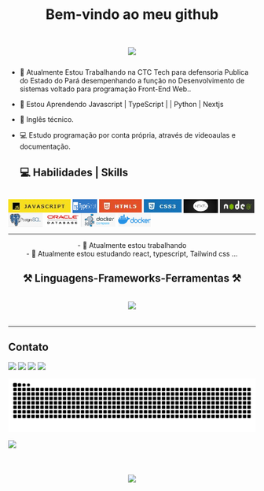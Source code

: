 <h1 align=center> Bem-vindo ao meu github</h1>


<h1 align="center">
<img src="https://readme-typing-svg.herokuapp.com/?font=Righteous&size=35&center=true&vCenter=true&width=500&height=70&duration=4000&lines=olá!+👋;+me+chamo+Sabrina!;" />
</h1>

- 🔭 Atualmente Estou Trabalhando na CTC Tech para defensoria Publica do Estado do Pará desempenhando a função no Desenvolvimento de sistemas voltado para programação Front-End Web..
- 🌱 Estou Aprendendo Javascript | TypeScript | | Python | Nextjs
- 🎲 Inglês técnico.<br/>
- 💻 Estudo programação por conta própria, através de videoaulas e documentação.<br/>


  <h2 align="left"> 💻 Habilidades | Skills </h2>
<div style="display: inline_block"><br>
  <img align="center" alt="JavaScript" title="JavaScript" style=for-the-badge&logo=javascript&logoColor=black src="folder/img/js01.jpg">
  <img align="center" alt="TypeScript" title="TypeScript" height="28" width="10%" style=for-the-badge&logo=typescript&logoColor=white src="folder/img/typescript2.png">
  <!--<img align="center" alt="Sabri-React" height="30" width="40" src="https://raw.githubusercontent.com/devicons/devicon/master/icons/react/react-original.svg">-->
  <img align="center" alt="Sabri-HTML" title="HTML" style=for-the-badge&logo=html5&logoColor=white src="folder/img/html01.jpg">
  <img align="center" alt="Sabri-CSS" title="CSS" style=for-the-badge&logo=css3&logoColor=white src="folder/img/css01.jpg">
  <img align="center" alt="Nextjs" title="Nextjs" height="28" width="70" style=for-the-badge&logo=nextjs&logoColor=white src="folder/img/nextjs.webp"/>
  <img align="center" alt="nodeJs" title="NodeJs" height="28" width="70" style=for-the-badge&logo=nodejs&logoColor=white src="folder/img/nodejs.jpg"/>
  <img align="center" alt="Sabri-PostgresSQL" title="PostgresSQL" height="28" width="70" style=for-the-badge&logo=PostgresSQL&logoColor=white src="folder/img/postgressql.png">
  <img align="center" alt="Sabri-sqloracle" title="Sql Oracle" height="28" width="70" src="folder/img/oraclesql.jpg">
    <!--<img align="right" alt="Sabri-pic" title="Sabrina Souza" height="150" style="border-radius:50px;" src="folder/img/Sabridesenho03.jpeg">-->
  <img align="center" alt="docker-compose" title="docker-compose" height="28" width="70" style=for-the-badge&logo=docker&logoColor=white src="folder/img/docker compose.png"/>
  <img align="center" alt="docker" title="docker" height="28" width="70" style=for-the-badge&logo=docker&logoColor=white src="folder/img/docker.png"/>
</div>
  <hr>
  <div>
 <div  align="center" >
  - 🔭 Atualmente estou trabalhando
  <br>
- 🌱 Atualmente estou estudando react, typescript, Tailwind css ...
</div>

<h2 align="center" >⚒️ Linguagens-Frameworks-Ferramentas ⚒️</h2>
<br>
<div align="center" >
  <img src="https://skillicons.dev/icons?i=react,bootstrap,html,css,vscode,github,figma,tailwind,git,typescript" />
</div>

  
</div></br>
<hr>
<h2> Contato </h2>
<div style="display: inline_block" align="left" > 
  <a href="https://instagram.com/ssabrinalynx" target="_blank" alt="ssabrinalynx" title="ssabrinalynx"><img src="https://img.shields.io/badge/-Instagram-%23E4405F?style=for-the-badge&logo=instagram&logoColor=white" target="_blank"></a>
 	<!--<a href="https://www.twitch.tv/" target="_blank"><img src="https://img.shields.io/badge/Twitch-9146FF?style=for-the-badge&logo=twitch&logoColor=white" target="_blank"></a>-->
<a href="https://discord.gg/QXnhv9H7fC" target="_blank" alt="Sabrina Souza#5541" title="Sabrina Souza#5541"><img src="https://img.shields.io/badge/Discord-7289DA?style=for-the-badge&logo=discord&logoColor=white" target="_blank"></a>
  <a href="https://mail.google.com/mail/u/0/#inbox?compose=CllgCJNrcmhcnjzCPDCbxXmtkDlWpFgcKKMPHktkGdltmNQvzLqFwwJDqCPpQHKbTKvQkgNwrbq" target="_blank" alt="lynxsabri@gmail.com" title="lynxsabri@gmail.com"><img src="https://img.shields.io/badge/-Gmail-%23333?style=for-the-badge&logo=gmail&logoColor=white" target="_blank"></a>
  <a href="https://www.linkedin.com/in/sabrina-souza-6361a5148/" target="_blank" alt="sabrina-souza-6361a5148" title="sabrina-souza-6361a5148"><img src="https://img.shields.io/badge/-LinkedIn-%230077B5?style=for-the-badge&logo=linkedin&logoColor=white" target="_blank"/>
 
  ![snake gif](https://github.com/SabrinaSouzaDev/SabrinaSouzaDev/blob/output/github-contribution-grid-snake.svg)

 
</div>
 <div style="display: inline_block" align="left">
   <picture>
  <source
    srcset="https://github-readme-stats.vercel.app/api?username=SabrinaSouzaDev&show_icons=true&theme=dark"
    media="(prefers-color-scheme: dark)"
  />
  <source
    srcset="https://github-readme-stats.vercel.app/api?username=SabrinaSouzaDev&show_icons=true"
    media="(prefers-color-scheme: light), (prefers-color-scheme: no-preference)"
  />
  <img src="https://github-readme-stats.vercel.app/api?username=SabrinaSouzaDev&show_icons=true" />
</picture>
   <br>
<h1 align="center">
<img src="https://readme-typing-svg.herokuapp.com/?font=Righteous&size=35&center=true&vCenter=true&width=500&height=70&duration=4000&lines=obrigada+pela+atenção!;" />
</h1>
 </div>

